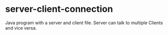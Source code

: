 # server-client-connection
Java program with a server and client file. Server can talk to multiple Clients and vice versa.
